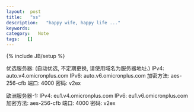 ```yaml
---
layout:  post
title:   "ss"
description:   "happy wife, happy life ..."
keywords:   
category:   Note
tags:   [] 
---
```



{% include JB/setup %}

优选服务器:
(自动优选, 不定期更换, 请使用域名为服务器地址.)
IPv4: auto.v4.omicronplus.com
IPv6: auto.v6.omicronplus.com
加密方法: aes-256-cfb
端口: 4000
密码: v2ex

欧洲服务器-1:
IPv4: eu1.v4.omicronplus.com
IPv6: eu1.v6.omicronplus.com
加密方法: aes-256-cfb
端口: 4000
密码: v2ex
